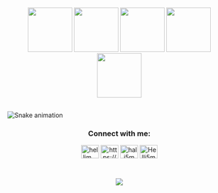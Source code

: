 ### 

<!--
**hhalim0/hhalim0** is a ✨ _special_ ✨ repository because its `README.md` (this file) appears on your GitHub profile.

Here are some ideas to get you started:

- 🔭 I’m currently working on ...
- 🌱 I’m currently learning ...
- 👯 I’m looking to collaborate on ...
- 🤔 I’m looking for help with ...
- 💬 Ask me about ...
- 📫 How to reach me: ...
- 😄 Pronouns: ...
- ⚡ Fun fact: ...
-->

<p align="center">
  <img src="https://media3.giphy.com/media/ln7z2eWriiQAllfVcn/200w.webp" width="100">
  <img src="https://i.giphy.com/media/LMt9638dO8dftAjtco/200.webp" width="100">
  <img src="https://i.giphy.com/media/eNAsjO55tPbgaor7ma/200w.webp" width="100">
  <img src="https://i.giphy.com/media/KzJkzjggfGN5Py6nkT/200.webp" width="100">
  <img src="https://i.giphy.com/media/IdyAQJVN2kVPNUrojM/200.webp" width="100">
  <br><br>
</p>

![Snake animation](https://github.com/hhalim0/hhalim0/blob/output/github-contribution-grid-snake.svg)


<h3 align="center">Connect with me:</h3>
<p align="center">
<a href="https://twitter.com/hellim__" target="blank"><img align="center" src="https://raw.githubusercontent.com/rahuldkjain/github-profile-readme-generator/master/src/images/icons/Social/twitter.svg" alt="hellim__" height="30" width="40" /></a>
<a href="https://linkedin.com/in/https://www.linkedin.com/in/halim-azizi-262680206/" target="blank"><img align="center" src="https://raw.githubusercontent.com/rahuldkjain/github-profile-readme-generator/master/src/images/icons/Social/linked-in-alt.svg" alt="https://www.linkedin.com/in/halim-azizi-262680206/" height="30" width="40" /></a>
<a href="https://instagram.com/hali5m" target="blank"><img align="center" src="https://raw.githubusercontent.com/rahuldkjain/github-profile-readme-generator/master/src/images/icons/Social/instagram.svg" alt="hali5m" height="30" width="40" /></a>
<a href="https://discord.gg/Helli5m#7551" target="blank"><img align="center" src="https://raw.githubusercontent.com/rahuldkjain/github-profile-readme-generator/master/src/images/icons/Social/discord.svg" alt="Helli5m#7551" height="30" width="40" /></a>
</p>
<br>

<p align="center">
<img src="https://i.pinimg.com/originals/5f/08/58/5f085809f2b711643e4eb4974cc03c0e.gif" />
  </p align="center">
